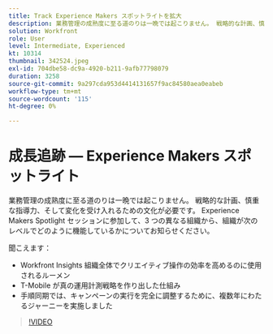 ```yaml
---
title: Track Experience Makers スポットライトを拡大
description: 業務管理の成熟度に至る道のりは一晩では起こりません。 戦略的な計画、慎重な指導力、そして変化を受け入れるための文化が必要です。
solution: Workfront
role: User
level: Intermediate, Experienced
kt: 10314
thumbnail: 342524.jpeg
exl-id: 704dbe58-dc9a-4920-b211-9afb77798079
duration: 3258
source-git-commit: 9a297cda953d4414131657f9ac84580aea0eabeb
workflow-type: tm+mt
source-wordcount: '115'
ht-degree: 0%

---
```


# 成長追跡 — Experience Makers スポットライト

業務管理の成熟度に至る道のりは一晩では起こりません。 戦略的な計画、慎重な指導力、そして変化を受け入れるための文化が必要です。 Experience Makers Spotlight セッションに参加して、3 つの異なる組織から、組織が次のレベルでどのように機能しているかについてお知らせください。

聞こえます：

* Workfront Insights 組織全体でクリエイティブ操作の効率を高めるのに使用されるルーメン
* T-Mobile が真の運用計測戦略を作り出した仕組み
* 手順同期では、キャンペーンの実行を完全に調整するために、複数年にわたるジャーニーを実施しました

>[!VIDEO](https://video.tv.adobe.com/v/342524/?quality=12&learn=on)
